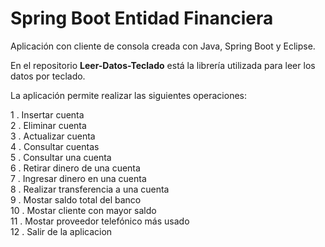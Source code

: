# Spring Boot Entidad Financiera

Aplicación con cliente de consola creada con Java, Spring Boot y Eclipse.

En el repositorio **Leer-Datos-Teclado** está la librería utilizada para leer los datos por teclado.

La aplicación permite realizar las siguientes operaciones:

1 . Insertar cuenta  
2 . Eliminar cuenta  
3 . Actualizar cuenta  
4 . Consultar cuentas  
5 . Consultar una cuenta  
6 . Retirar dinero de una cuenta  
7 . Ingresar dinero en una cuenta  
8 . Realizar transferencia a una cuenta  
9 . Mostar saldo total del banco  
10 . Mostar cliente con mayor saldo  
11 . Mostar proveedor telefónico más usado  
12 . Salir de la aplicacion
